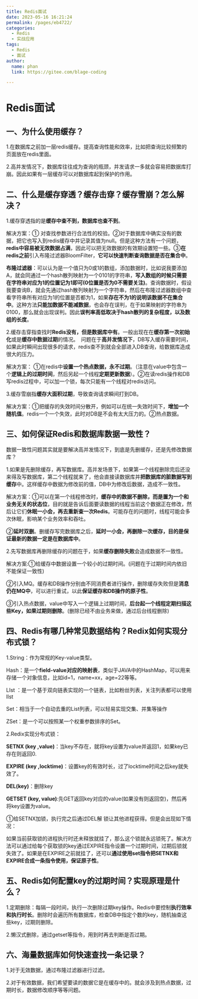 ```yaml
---
title: Redis面试
date: 2023-05-16 16:21:24
permalink: /pages/eb4722/
categories: 
  - Redis
  - 实战应用
tags: 
  - Redis
  - 面试
author: 
  name: phan
  link: https://gitee.com/blage-coding

---
```

# Redis面试

## 一、为什么使用缓存？

1.在数据库之前加一层redis缓存。提高查询性能和效率，比如把查询比较频繁的页面放在redis里面。 

2.高并发情况下，数据库往往成为查询的瓶颈，并发请求一多就会容易把数据库打崩。因此如果有一层缓存可以对数据库起到保护的作用。

## 二、什么是缓存穿透？缓存击穿？缓存雪崩？怎么解决？

1.缓存穿透指的是**缓存中查不到，数据库也查不到**。

解决方案：① 对查找参数进行合法性的校验。②对于数据库中确实没有的数据，把它也写入到redis缓存中并记录其值为null。但是这种方法有一个问题，**redis中容易被无效数据占满**，因此可以把无效数据的有效期设置短一些。③**在redis之前**引入布隆过滤器BloomFilter，**它可以快速判断查询数据是否在集合中**。  

**布隆过滤器**：可以认为是一个值只为0或1的数组，添加数据时，比如说我要添加A，就会同通过一个hash散列映射为一个0101的字符串，**写入数组的时候只需要在字符串对应为1的位置记为1即可(0位置是否为0不需要关注)**。查询数据时，假设我要查询B，就会先通过hash散列映射为一个字符串，然后在布隆过滤器数组中查看字符串所有对应为1的位置是否都为1，如果**存在不为1的说明该数据不在集合中**。这种方法**只能加数据不能减数据**，也会存在误判，在于如果映射的字符串为0100，那么就会出现误判。因此**误判率高低取决于hash散列的复杂程度，以及数组的长度**。

 2.缓存击穿指查找时**Redis没有，但是数据库中有**。一般出现在在**缓存第一次初始化**或是**缓存中数据过期**的情况。　问题在于**高并发情况下**，DB写入缓存需要时间，如果此时瞬间出现很多的请求，redis查不到就会全部进入DB查询，给数据库造成很大的压力。

解决方案： ①在redis中**设置一个热点数据，永不过期**。（注意在value中包含一个**逻辑上的过期时间**，然后另起一个线程**定期更新数据**）。②在读redis操作和DB写redis过程中，可以加一个锁，每次只能有一个线程对redis访问。

3.缓存雪崩指**缓存大面积过期**，导致查询请求瞬间打到DB。

解决方案：①把缓存的失效时间分散开，例如可以在统一失效时间下，**增加一个随机值**。redis一个一个失效，此时对DB是不会有太大压力的。②热点数据。

## 三、如何保证Redis和数据库数据一致性？

数据一致性问题其实就是要解决高并发情况下，到底是先删缓存，还是先修改数据库？

1.如果是先删除缓存，再写数据库。高并发场景下，如果第一个线程删除完后还没来得及写数据库，第二个线程就来了，他会直接读数据库并**把数据库的脏数据写到缓存**中。这样缓存中数据为修改前的值，DB中为修改后数据，造成不一致性。

解决方案：①可以在第一个线程修改时，**缓存中的数据不删除，而是置为一个和业务无关的状态位**，目的就是告诉后面要读数据的线程当前这个数据正在修改，然后让它们**休眠一小会，再去重新查一次Redis**。可能存在的问题时，线程可能会多次休眠，影响某个业务效率和吞吐。

②**延时双删**。删缓存写完数据库之后，**延时一小会，再删除一次缓存，目的是保证最新的数据一定是在数据库中**。

2.先写数据库再删除缓存的问题在于，如果**缓存删除失败**会造成数据不一致性。

解决方案:①给缓存中数据设置一个较小的过期时间。(问题在于过期时间内依旧不能保证一致性)

②引入MQ。缓存和DB操作分别由不同消费者进行操作，删除缓存失败但是**消息仍在MQ中**，可以进行重试，以此**保证缓存和DB操作的原子性**。

③引入热点数据，value中写入一个逻辑上过期时间，**后台起一个线程定期扫描这些Key，如果过期则删除**。(删除已经不由业务来做，通过后台线程删除)

## 四、Redis有哪几种常见数据结构？Redix如何实现分布式锁？

1.String：作为常规的Key-value类型。

Hash：是一个**field-value对应的映射表**，类似于JAVA中的HashMap，可以用来存储一个对象信息，比如id=1，name=xx，age=22等等。

LIst ：是一个基于双向链表实现的一个链表，比如粉丝列表，关注列表都可以使用lIst

Set：相当于一个自动去重的List列表，可以轻易实现交集、并集等操作

ZSet：是一个可以按照某一个权重参数排序的Set。

 2.Redix实现分布式锁：

**SETNX (key ,value)**：当key不存在，就将key设置为value并返回1，如果key已存在则返回0.

**EXPIRE (key ,locktime)**：设置key的有效时长，过了locktime时间之后key就失效了。

**DEL(key)**：删除key

**GETSET (key, value)**:先GET返回key对应的value(如果没有则返回空)，然后再将key设置为value。

①给SETNX加锁，执行完之后通过DEL解 锁让其他进程获得。但是会出现如下情况：

如果当前获取锁的进程执行时还未释放就挂了，那么这个锁就永远锁死了。解决方法可以通过给每个获取锁的key通过EXPIRE指令设置一个过期时间，过期后锁就失效了。如果是在EXPIRE之前就挂了，还可以**通过使用set指令把SETNX和EXPIRE合成一条指令使用，保证原子性**。 

## 五、Redis如何配置key的过期时间？实现原理是什么？

1.定期删除：每隔一段时间，执行一次删除过期key操作。Redis中要控制**执行效率和执行时长**。删除时会遍历所有数据库，检查DB中指定个数的key，随机抽查这些key，过期则删除。

2.懒汉式删除，通过getset等指令，用到时再去判断是否过期。

## 六、海量数据库如何快速查找一条记录？

1.对于无效数据，通过布隆过滤器进行过滤。

2.对于有效数据，我们希望要读的数据它是在缓存中的。就会涉及到热点数据，过期时长，数据修改顺序等等问题。
